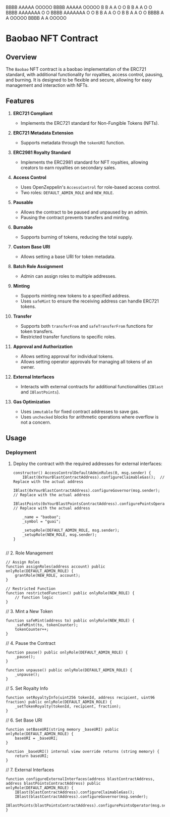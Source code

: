 BBBB    AAAAA   OOOOO   BBBB    AAAAA   OOOOO
B   B  A     A O     O B   B  A     A O     O
BBBB   AAAAAAA O     O BBBB   AAAAAAA O     O
B   B  A     A O     O B   B  A     A O     O
BBBB   A     A  OOOOO  BBBB   A     A  OOOOO


# Baobao NFT Contract

## Overview

The `Baobao` NFT contract is a baobao implementation of the ERC721 standard, with additional functionality for royalties, access control, pausing, and burning. It is designed to be flexible and secure, allowing for easy management and interaction with NFTs. 

## Features

1. **ERC721 Compliant**
   - Implements the ERC721 standard for Non-Fungible Tokens (NFTs).

2. **ERC721 Metadata Extension**
   - Supports metadata through the `tokenURI` function.

3. **ERC2981 Royalty Standard**
   - Implements the ERC2981 standard for NFT royalties, allowing creators to earn royalties on secondary sales.

4. **Access Control**
   - Uses OpenZeppelin's `AccessControl` for role-based access control.
   - Two roles: `DEFAULT_ADMIN_ROLE` and `NEW_ROLE`.

5. **Pausable**
   - Allows the contract to be paused and unpaused by an admin.
   - Pausing the contract prevents transfers and minting.

6. **Burnable**
   - Supports burning of tokens, reducing the total supply.

7. **Custom Base URI**
   - Allows setting a base URI for token metadata.

8. **Batch Role Assignment**
   - Admin can assign roles to multiple addresses.

9. **Minting**
   - Supports minting new tokens to a specified address.
   - Uses `safeMint` to ensure the receiving address can handle ERC721 tokens.

10. **Transfer**
    - Supports both `transferFrom` and `safeTransferFrom` functions for token transfers.
    - Restricted transfer functions to specific roles.

11. **Approval and Authorization**
    - Allows setting approval for individual tokens.
    - Allows setting operator approvals for managing all tokens of an owner.

12. **External Interfaces**
    - Interacts with external contracts for additional functionalities (`IBlast` and `IBlastPoints`).

13. **Gas Optimization**
    - Uses `immutable` for fixed contract addresses to save gas.
    - Uses `unchecked` blocks for arithmetic operations where overflow is not a concern.

## Usage

### Deployment

1. Deploy the contract with the required addresses for external interfaces:
   ```solidity
   constructor() AccessControlDefaultAdminRules(0, msg.sender) {
       IBlast(0xYourBlastContractAddress).configureClaimableGas();  // Replace with the actual address
       IBlast(0xYourBlastContractAddress).configureGovernor(msg.sender);  // Replace with the actual address
       IBlastPoints(0xYourBlastPointsContractAddress).configurePointsOperator(msg.sender);  // Replace with the actual address

       _name = "baobao";
       _symbol = "guai";
       
       _setupRole(DEFAULT_ADMIN_ROLE, msg.sender);
       _setupRole(NEW_ROLE, msg.sender);
   }


// 2. Role Management

    // Assign Roles
    function assignRoles(address account) public onlyRole(DEFAULT_ADMIN_ROLE) {
        grantRole(NEW_ROLE, account);
    }

    // Restricted Function
    function restrictedFunction() public onlyRole(NEW_ROLE) {
        // function logic
    }

// 3. Mint a New Token

    function safeMint(address to) public onlyRole(NEW_ROLE) {
        _safeMint(to, tokenCounter);
        tokenCounter++;
    }

// 4. Pause the Contract

    function pause() public onlyRole(DEFAULT_ADMIN_ROLE) {
        _pause();
    }

    function unpause() public onlyRole(DEFAULT_ADMIN_ROLE) {
        _unpause();
    }

// 5. Set Royalty Info

    function setRoyaltyInfo(uint256 tokenId, address recipient, uint96 fraction) public onlyRole(DEFAULT_ADMIN_ROLE) {
        _setTokenRoyalty(tokenId, recipient, fraction);
    }

// 6. Set Base URI

    function setBaseURI(string memory _baseURI) public onlyRole(DEFAULT_ADMIN_ROLE) {
        baseURI = _baseURI;
    }

    function _baseURI() internal view override returns (string memory) {
        return baseURI;
    }

// 7. External Interfaces

    function configureExternalInterfaces(address blastContractAddress, address blastPointsContractAddress) public onlyRole(DEFAULT_ADMIN_ROLE) {
        IBlast(blastContractAddress).configureClaimableGas();
        IBlast(blastContractAddress).configureGovernor(msg.sender);
        IBlastPoints(blastPointsContractAddress).configurePointsOperator(msg.sender);
    }


      
